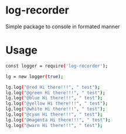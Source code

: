 # log-recorder
Simple package to console in formated manner

# Usage

```sh
const logger = require('log-recorder');

lg = new logger(true);

lg.log("@red Hi there!!!", " test"); 
lg.log("@green Hi there!!!", " test"); 
lg.log("@blue Hi there!!!", " test"); 
lg.log("@yellow Hi there!!!", " test"); 
lg.log("@white Hi there!!!", " test"); 
lg.log("@cyan Hi there!!!", " test"); 
lg.log("@magenta Hi there!!!", " test"); 
lg.log("@warn Hi there!!!", " test");
```
